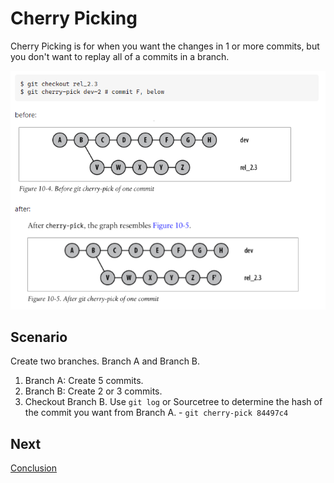 # Cherry Picking

Cherry Picking is for when you want the changes in 1 or more commits, but you don't want to replay all of a commits in a branch.

![Cherry Pick](./assets/cherry.png)

## Scenario

Create two branches. Branch A and Branch B.
  1. Branch A: Create 5 commits.
  2. Branch B: Create 2 or 3 commits.
  3. Checkout Branch B. Use `git log` or Sourcetree to determine the hash of the commit you want from Branch A.
    - `git cherry-pick 84497c4`

## Next
[Conclusion](./conclusion.md)